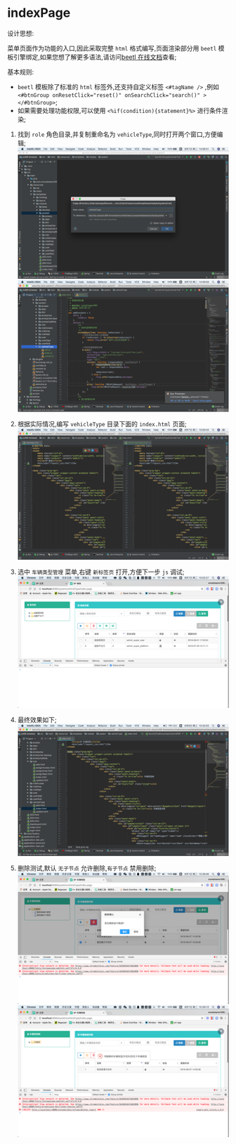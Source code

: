 # indexPage

设计思想:

菜单页面作为功能的入口,因此采取完整 `html` 格式编写,页面渲染部分用 `beetl` 模板引擎绑定,如果您想了解更多语法,请访问[beetl 在线文档][beetl-online-doc]查看;

基本规则:

- `beetl` 模板除了标准的 `html` 标签外,还支持自定义标签 `<#tagName />` ,例如 `<#btnGroup onResetClick="reset()" onSearchClick="search()" ></#btnGroup>`;
- 如果需要处理功能权限,可以使用 `<%if(condition){statement}%>` 进行条件渲染;


1. 找到 `role` 角色目录,并复制重命名为 `vehicleType`,同时打开两个窗口,方便编辑;
![vehicleType-split-index-html-1][vehicleType-split-index-html-1]
![vehicleType-split-index-html-2][vehicleType-split-index-html-2]

2. 根据实际情况,编写 `vehicleType` 目录下面的 `index.html` 页面;
![vehicleType-split-index-html-3][vehicleType-split-index-html-3]

3. 选中 `车辆类型管理` 菜单,右键 `新标签页` 打开,方便下一步 `js` 调试;
![vehicleType-index-debug][vehicleType-index-debug]

4. 最终效果如下;
![vehicleType-index-preview][vehicleType-index-preview]

5. 删除测试,默认 `无子节点` 允许删除,`有子节点` 禁用删除;
![vehicleType-delete-success][vehicleType-delete-success]
![vehicleType-delete-failure][vehicleType-delete-failure]

[beetl-online-doc]: http://ibeetl.com/guide/#beetl "beetl-online-doc"
[vehicleType-split-index-html-1]: ../../../static/image/vehicleType-split-index-html-1.png "vehicleType-split-index-html-1"
[vehicleType-split-index-html-2]: ../../../static/image/vehicleType-split-index-html-2.png "vehicleType-split-index-html-2"
[vehicleType-split-index-html-3]: ../../../static/image/vehicleType-split-index-html-3.png "vehicleType-split-index-html-3"
[vehicleType-index-preview]: ../../../static/image/vehicleType-index-preview.png "vehicleType-index-preview"
[vehicleType-index-debug]: ../../../static/image/vehicleType-index-debug.png "vehicleType-index-debug"
[vehicleType-index-html]: ../../../static/image/vehicleType-index-html.png "vehicleType-index-html"
[vehicleType-index-html]: ../../../static/image/vehicleType-index-html.png "vehicleType-index-html"
[vehicleType-delete-success]: ../../../static/image/vehicleType-delete-success.png "vehicleType-delete-success"
[vehicleType-delete-failure]: ../../../static/image/vehicleType-delete-failure.png "vehicleType-delete-failure"
